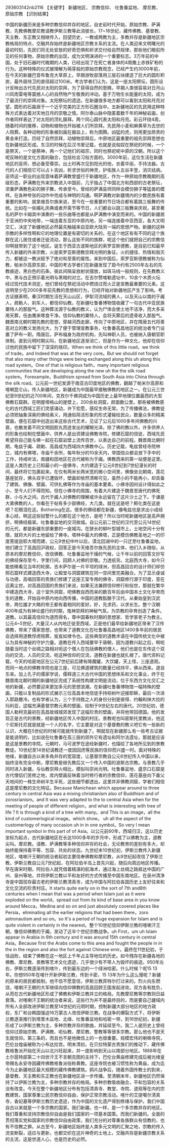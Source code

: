 293603142nb2116
【关键字】 新疆地区、 宗教信仰、 吐鲁番盆地、 摩尼教、 原始宗教
【识别结果】
          
中国的新疆历来是多种宗教信仰并存的地区，自史前时代开始，原始宗教、萨满教，先教佛教摩尼教请教伊斯兰教等此消彼长，17~18世纪，藏传佛教、基督教、天主教、东正教又相继传入，回望历史，一教或两教为主，多教并存是新疆地区宗教格局的特点，交融共存始终是新疆地区宗教关系的主流。在人类迎来文明曙光的最初时刻，先民们将无处安放的好奇恐惧和祈求交付给自然规律，那些他们眼前所见的任何事物，原始宗教的出现，成为文明演进的一个重要标志。3万年前的中国，处于旧石器时代晚期的人类，已经出现了在死亡者身体的4周撒上赤铁矿粉的行为。这种特殊的仪式被理解为萌芽般的原始宗教观念，已经产生约3000年前，在今天的新疆巴音布鲁克大草原上，早期游牧部落用三层石块建造了巨大的圆形积炭，最外层侍卫的直径超过100米。考古学者们认为，这是一座太阳祭坛，圆形设计反映出古代先民对太阳的崇拜，为了获得自然的恩赐，早期人类很容易对日月山川风雨雷电等震撼人心的自然物产生敬畏的冲动。基于万物生长能量的太阳，成为了最流行的崇拜对象。太阳祭坛的遗迹。在新疆很多地方都可以看到太阳和月亮对望。圆形的石磊居于一个近乎完美的正方形石圈当中。五新疆地区的先民用这种特殊方式表达着对天地日月的崇敬之情。阿尔泰山脉中隐匿着数千年的神秘岩画，创作者同样表达了对太阳的顶礼膜拜。两个同心圆代表太阳和月亮。彩云环绕4周，随着时间的推移，动物和植物也开始被人们所崇拜。先民用小麦和麻黄草为去世的人陪葬。各种动物的形象被刻画在器皿上，称为图腾。凶猛的虎，则用更加昂贵的黄金来打造。历经了自然崇拜，动植物崇拜后，中原地区最重要的祖先崇拜思想也在新疆地区形成。东汉的时候在后汉书里记载，也就是说匈奴在祭祀的时候，一个是祭天，一个是祭神，再一个记他们的祖宗，同时也祭祀呢中原的汉朝。所以这个呢反映的是文化方面的融合，包括社会习俗方面的。3000年前，这位生活在新疆地区的巫师，想必备受尊崇。出土时再次见到阳光的他，衣着华丽，手持法器。古代的人们相信它可以占卜吉凶，祈求世俗的神灵，护佑族人五谷丰登，消灾祛病。巫师这一职业的出现意味着萨满教曾盛行于新疆地区，作为一种原始宗教晚期的高级形态，萨满教在外来宗教进入中国前，几乎独占了中国北方和西部的古老祭坛，浓重萨满教色彩的狮子舞，传承至今。曾经的萨满巫师同样会模仿狮子等猛兽的模样。在各种夸张的动作中完成与神明的沟通。啊萨满教对新疆境内的少数民族有着重要的影响，就拿维吾尔族来说，至今在一些重要的节日场合都有着跳三板舞的传统。比如在一些婚礼庆典或者开斋节等节日，人们都会以跳三板舞来庆祝，甚至著名的萨尔卡姆其中演奏的一些乐曲等也都是从萨满教中演变而来的。中国的新疆居于亚洲的中央地带，一端连着东亚的中原内地，另一端连接着中亚西亚，各大文明交汇，决定了新疆地区必然最先触碰来自亚欧大陆另一端的思想产物。新疆的这种宗教的多样性啊和它的地理位置是有密切的关系的，在这个地区有有不同的这个族群在这儿居住或者迁徙流动，那么这些不同的族群，呢这个他们就把自己的宗教信仰啊就带到了这个地区。诞生于西亚古波斯地区的索罗亚斯德教，是目前已知最早传入新疆的外来宗教，火是索罗亚斯德教崇拜光明的象征，火的捷径、热情和毁灭力，都被这一教派赋予了绝对和至善的属性。来到中国后，索罗亚斯德教被称为仙教，帕米尔高原东部，中国的考古学者们在新疆发现了距今约有2500年左右的先教痕迹，黑白色的石条，彼此间隔呈放射状摆放，如斑马线一般规则，在先教教义中，黑与白正预示着光明与黑暗的对立。在吉尔赞喀勒遗址中，10余个木质火坛经过现代技术测定，他们曾经在祭祀活动中燃烧过而火正是宣教最重要的元素。这说明至少在2000多年前先教的思想和行为，已经开始对新疆地区产生了影响。考古证据表明，秦汉时期生活在天山山区，伊犁河流域的赛人，以及天山以南的于阗人，疏勒人、刹车人，都信仰仙教。在新疆吐鲁番博物馆收藏了一句古代中亚民族粟特人的那股气。这种葬法源于仙教的教义，认为尸体会使土地不洁净，而大多采用天葬，任由鹰来啄食干净。信仰仙教的粟特人，会将天葬后的遗骨收入那股气。魏晋南北朝时期先教的思想，穿越河西走廊，传向了中原地区，并在隋唐五代将善恶对立的教义发扬光大，为了便于管理宣教事务，吐鲁番高昌地区的统治者专门设置了萨布一职。隋唐后，萨布福身为政府机构，先叫神职人员，也被纳入唐朝官职体制。直到元明时期尖叫，在新疆地区逐渐消亡，但是作为一种文化，他却在信仰过他的民族中留下了深深的烙印。When we think of this little road，we think of trade。and Indeed that was at the very core。But we should not forget that also many other things were being exchanged along this uh along this road system。One of that is religious faith，many important religious communities that are developing along the new uh the the silk road system。Forexample，Buddhism spread from South Asia into China through the silk road。公元前一世纪发源于南亚古印度地区的佛教，翻越了帕米尔高原和喀喇昆仑山，传入新疆地区，新疆成为中国最早接触佛教的地区之一。在公元三世纪至9世纪的近700年间，克孜尔千佛洞成为中国历史上最早地理位置最西的大型佛教石窟群。在明屋塔格山的崖壁上，200余处洞窟，颜面数公里。那些被佛教感化的古代西域工匠们灵感涌动，许下宏愿，感叹生命无常。为了传播佛法，佛教徒必须把抽象深奥的佛经奥义，用通俗简洁形象的形式灌输给民众，数量众多的精美壁画，便在石窟中创造出来这些古代艺术，见证了公元后1000多年间佛教的兴衰，也散发着不同文明因胶丸而迸发出的耀眼光泽。除了佛的教以外，许多供养人的形象也绘制在壁画中，供养人是出资建设佛教寺院，修建石窟的信徒，西域先民希望将自己能与佛一起在石窟岩壁上流传百世，以表达自己的前程。魏晋南北朝时期，龟兹于阗、疏勒、高昌成为西域四大佛教中心。历史记载，龟兹曾经寺院林立，城内有佛塔，寺庙千余所，每年秋分的10余天内，举国信众都会放下手中的工作，持戒听法，南疆和田地区在古代被称为于阗。佛教西来的第一站便是这里。这是人类历史上已知最小的一座佛寺，大约建造于公元6世纪到7世纪漫长的时间，最终将它包裹起来。在仅有两米长两米宽的微小空间里，佛像坐北朝南，莲花基座犹存，佛头双手已遭毁坏，壁画却依然清晰可见，虽然小的不能再小，却具备了建筑、佛像、壁画、可供礼佛等作为寺庙的基本要素。小佛寺因何设计得如此之小，至今人们不得而知。但在小佛寺的周围，有着大片建造于魏晋至唐代的佛死群，小与大之间。古代于阗人对佛教的理解或许永远留在了这片沙土之下。于谦是大乘佛教的人，你看在于帖有多少部佛经，大几类。就在这是吧？孵化类在这是吧？花眼泪在这。Bothering在这。很多的佛经都在新疆，像龟兹也是求出小成经本心经，啊这这些狱警什么的都在这个地方，是吧？所以当时呢新疆地区是高声拥挤，啊佛经翡翠。吐鲁番盆地的交河故城。自公元前二世纪的汉代至公元14世纪的元代，都是新疆东部重要的一座城沟。在狭长的柳叶型城市上，土地空间十分有限，就将大片的土地留给了佛寺。塔林中最大的佛塔，正是模仿佛教圣地之一的印度菩提迦耶大塔而建，公元9世纪中叶以后，漠北回湖中的一只迁至吐鲁番盆地，他们建立了高昌回沪政权，回答正是今天维吾尔族先民的主体，他们入乡随俗，从原本的摩尼教信仰，改信佛教、吐鲁番盆地干燥的气候，让千年以前的回答文抄写的佛经保存至今，字里行间，回顾人对佛的崇敬。力透纸背。北庭西大寺，如今只能依稀看见当年的轮廓。吉木萨尔是一片平坦的绿洲，但高昌回合的设计师们却仿照石窟样式建造西大寺，让殿堂与洞窟建筑在同一空间里完美融合。为了显示虔诚与功德，高唱回答的贵族们修建了这座王室专用的佛寺，洞窟修行源于印度，意在远离尘世。对高昌回国的贵族们来说，如果无法兼顾信仰修行和俗世，那就在繁华中建造西大寺，这个室外洞窟，吧佛教自西而来的数百年后由中国本土文化孕育而生的道教，开始自中原内地向西传播，中国的道教酝酿于汉代。从秦始皇到汉武帝，两位雄才大略的帝王都有着相同的爱好。好，先求药，以求长生。整个汉朝400年成为有神论盛行的时期，鬼神崇拜的神秘气氛，为宗教的孕育创造了条件。道教。以其最高信仰为道而得名，尊中国春秋时期的思想家、哲学家老子为教主。公元4~5世纪，大量汉人从内地迁徙至西域，正是他们最早给新疆地区带来了汉传佛教，带来了儒家思想，也带来了道教文化在吐鲁番高昌地区1400多年前的居民会选择用道教俘虏陪葬，岌岌如律令也。这些典型的道教术语在中国传统文化中被认为具有神秘的守护力量。道教在传入西域要早于唐朝，因为道教兴起之后，啊呃随着当时这个丝绸之路相对呃这个僧人在包括佛教的僧人，他们也是在东传这个双向的交流，人员的交流，呃这种信仰的交流，道教在新疆也就扎根了。唐代资料记载，今天的哈密地区在公元7世纪前后建有降魔罐，大饮罐，天上怪，三座道观。而同一地点的佛教寺院也是三座，可见佛道建筑的数量已经持平，佛从西来。道自东来。加上孔子的儒家学说，儒释道三大古代中国的思想体系和文化事业，终于在魏晋南北朝时期的新疆地区完成了系统性构建文明是流动，位于东西方文化交汇之地的新疆，必然要迎来更加多元的思想浪潮。在新疆吐鲁番博物馆一幅特殊的壁画，只能以复制品的形式展示三位高昌本地信徒手持棕树叶迎接耶稣，最后一次进入耶路撒冷。也有学者认为，三个手持胜之人的身份分别是彼得、约翰和抹大拉的玛利亚，这幅充满基督宗教元素的壁画，绘制于9世纪左右的唐代。20世纪初，德国人勒柯克最初在高昌故城城郊发现了这幅珍贵的壁画，并将他带回德国。他的发现正是古代的景教，经新疆地区传入中国的村庄。景教呢也叫密斯托里教派，他这个尼斯托尼就是就是一个人的名字，它主要是对这个基督教的教义吧它有一些新的认识，大概在5世纪的时候可能就传到新疆了。啊就现在新疆那么有一些考古证据是能说明的，比如说在吐鲁番在高三层的郊外它有遗址和阿尔法遗址，那就是应该是这是景教的寺院。元朝时，马可波罗在途经新疆时，也描绘了各地所见到的景教教徒。10世纪至14世纪请教还一度因回虎等民族的信仰而兴盛一时。面对特殊的地缘，新疆自古以来多角并存的宽容度，让基督宗教自公元6世纪传入中国以来，始终没有完全中断。摩尼教是继先教后又一个传入中国的波斯古宗教。与景教几乎同时进入新疆，与仙教崇拜火相比，模拟叫崇尚光明。吐鲁番盆地、盛京口石窟是古代僧侣们苦修之地，库内壁画反映着当时修行者的宗教信仰，莲花基座向下垂父天地间的一株生命树半生半死，这些细节都透出，这里并非佛教洞窟，学者们相信这是摩尼教的文化特征。Because Manichean which appear around to three century in central Asia was a mixing christianism also of Buddhism and of zorosrianism。and It was very adapted to the to central Asia when for the meeting of people of different religion，and what is interesting with tree of life？It is through a kind of a tree with many。and This is an image，all the kind of customerlogical image。which show。 uh all the aspect of the customerlogy of many occasion uh in in one symbol。So very I mean important symbol in this part of of Asia。以公元前60年，西域归汉，这以历史坐标为起点，古代新疆地区在长达1000多年的岁月中，形成了以佛教为主，道教尖叫。摩尼教。请教、萨满教等多种信仰并存的社会，无论教育的差别有多大，却始终能保持着平等、包容、共处的状态。九世纪末10世纪初，伊斯兰教传入新疆地区，喀喇汗王朝的统治者起初主要信奉佛教和摩尼教，从9世纪起改信了伊斯兰教，伊斯兰教自公元7世纪起，在阿拉伯半岛上首先兴起，随后向周边地区传播。早在唐宋时期，阿拉伯人就凭借着精湛的航海术，通过海上丝绸之路抵达中国的广州、泉州等地，并将伊斯兰教以平和友好的方式传播至中国东南地区。在泉州清净寺是中国现存最古老的伊斯兰教清真寺，成为中国与阿拉伯各国历史上友好往来和文化交流的珍贵村庄。It starts quite early on in the sort of 7th and8th centuries when I mean that was a period when Islam just as it were exploded on the world，spread out from its kind of base area in you know around Mecca，Medina and so on and just absolutely covered places like Persia，eliminating all the earlier religions that had been there，zoro astronautism and so on。so It's a period of huge expansion for Islam and is quite violent in certainly in the nearest。整个10世纪信仰伊斯兰教的喀喇汗王朝，像信仰佛教的于阗，发动了近半个世纪宗教战争。uh First，um uh Islam appear in Arabia in 6th century and it was around 15th century in central Asia。Because first the Arabs come to this area and fought the people in in the in the region and also the fort against Chinese emir。最终在11世纪初，于恬战败，结束了佛教在这一地区上千年占主导地位的历史。如今残存在新疆各地的佛教、摩尼教、景教等艺术文化遗迹，几乎很少有不带人为毁坏的痕迹。950年左右，伊斯兰教逐渐传到喀什，传到最东边的一个绿洲哈密。什么时候？呢15 13年。你想950年在喀什开新伊斯兰教，传到卡密，15 13年为什么这么慢呢？新疆的原来的居民都抵制，他不信不愿意信，伊斯兰教菲特尔打过来的。烈火向东燃烧，喀喇汗王朝的大军继续向信仰佛教的高昌回顾王国发起进攻。双方各有胜负，从而在古代新疆地区形成了佛教和伊斯兰教并立的格局。先教摩尼教等宗教则日益衰落。对喀喇汗王朝的统治者来说，这些行为并不是最终目的，而是要自己疆域内所有人全部改进伊斯兰教至14世纪的元明时期，控制新疆大部分地区的地方政权，东厂和台韩国强迫16万蒙古人改信伊斯兰教。在战争的爆裂方式下，将伊斯兰教逐渐推行到塔里木盆地、北缘、吐鲁番盆地和哈密一带，到16世纪初，新疆形成了以伊斯兰教为主，多种宗教并存的歌曲，并延续至今。我二人是历史上曾经信仰过原始宗教、萨满教、呃仙教、摩尼教、警教等等很多宗教。那么他也不是天生就信仰。第三条的，而且也不是他微信上的一也很重要。规模宏伟的喇嘛寺院，巴伦台煌庙被称为小布达拉宫。明末清初，在贝拉特蒙古贵族们的推动下，藏传佛教格鲁派开始在天山以北兴旺起来，并一度影响到天山以南部分地区。1888年在土尔扈特部第二十四世汗王不言朝克图的主持下，巴伦台黄庙修建完成后被光绪皇帝赐名永安寺因藏传佛教格鲁派俗称黄教。这座寺院也被习惯性称为黄庙，成为迄今为止新疆地区最大规模的藏传佛教建筑。鸦片战争后，随着外国传教士的到来，基督教、天主教和东正教也在新疆地区进一步传播。至清朝末年，新疆地区仍然保持了以伊斯兰教为主，多种宗教并存的格局。多种宗教吸收融合，平和包容的关系没有改变。今天在整个新疆地区分布有包括清真寺、教堂、寺院、道观等在内的宗教建筑，国家尊重公民宗教信仰自由，保护正常宗教活动。喀什的艾提噶尔清真寺，香妃墓等伊斯兰教历史遗迹，作为中国的文化遗产得到修缮与保护。我们中国自古以来就是一个多宗教的国家。我们新疆。也一样，是一个多宗教并存的地区。我们尊重和坚持宗教信仰自由是我们国家的一项基本国策。而我们新疆的。全面的贯彻落实党和国家的宗教信仰自由政策，我们充分的对尊重各族群众有信教的，也有不信教之罪。从古至今，新疆地区始终是人类多元文明的汇聚之地，宗教的传入流变断裂，适应与更新，也都交织在这片神奇的土地上，交融共存是新疆宗教关系的主流，这是世道人心，也是历史的必然。

